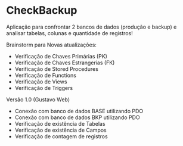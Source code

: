 # CheckBackup
Aplicação para confrontar 2 bancos de dados (produção e backup) e analisar tabelas, colunas e quantidade de registros!

Brainstorm para Novas atualizações:
* Verificação de Chaves Primárias (PK)
* Verificação de Chaves Estrangerias (FK)
* Verificação de Stored Procedures
* Verificação de Functions
* Verificação de Views
* Verificação de Triggers

Versão 1.0 (Gustavo Web)
- Conexão com banco de dados BASE utilizando PDO
- Conexão com banco de dados BKP utilizando PDO
- Verificação de existência de Tabelas
- Verificação de existência de Campos
- Verificação de contagem de registros
